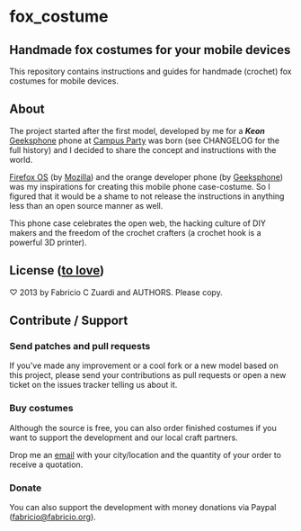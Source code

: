 fox_costume
===========

Handmade fox costumes for your mobile devices
---------------------------------------------

This repository contains instructions and guides for handmade (crochet)
fox costumes for mobile devices.


About
-----

The project started after the first model, developed by me for a ***Keon***
[Geeksphone](http://www.geeksphone.com/) phone at
[Campus Party](http://campusparty.com.br/) was born
(see CHANGELOG for the full history)
and I decided to share the concept and instructions with the world.

[Firefox OS](http://www.mozilla.org/en-US/firefoxos/)
(by [Mozilla](http://mozilla.org)) and the orange developer phone
(by [Geeksphone](http://www.geeksphone.com/))
was my inspirations for creating this mobile phone case-costume. So I figured
that it would be a shame to not release the instructions in anything less than
an open source manner as well.

This phone case celebrates the open web, the hacking culture of DIY makers and
the freedom of the crochet crafters (a crochet hook is a powerful 3D printer).


License ([to love](http://blog.ninapaley.com/2010/11/08/license-to-love/))
-----------------

♡ 2013 by Fabricio C Zuardi and AUTHORS. Please copy.


Contribute / Support
--------------------

### Send patches and pull requests ###

If you've made any improvement or a cool fork or a new model based on this
project, please send your contributions as pull requests or open a new ticket on
the issues tracker telling us about it.

### Buy costumes ###

Although the source is free, you can also order finished costumes if
you want to support the development and our local craft partners.

Drop me an [email](mailto:fabricio@fabricio.org?subject=Fox+Costume) with your
city/location and the quantity of your order to receive a quotation.

### Donate ###

You can also support the development with money donations via Paypal (fabricio@fabricio.org).
